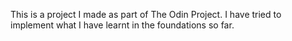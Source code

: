 This is a project I made as part of The Odin Project.
I have tried to implement what I have learnt in the foundations so far.